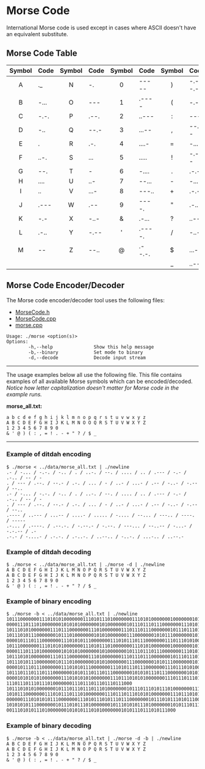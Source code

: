 # Morse Code

International Morse code is used except in cases where ASCII doesn't have an
equivalent substitute.

## Morse Code Table

| Symbol | Code    | Symbol | Code    | Symbol | Code    | Symbol | Code    |
| :----: | :------ | :----: | :------ | :----: | :------ | :----: | :------ |
| A      | ._      | N      | -.      | 0      | -----   | )      | -.--.-  |
| B      | -...    | O      | ---     | 1      | .----   | (      | -.--.   |
| C      | -.-.    | P      | .--.    | 2      | ..---   | :      | ---...  |
| D      | -..     | Q      | --.-    | 3      | ...--   | ,      | --..--  |
| E      | .       | R      | .-.     | 4      | ....-   | =      | -...-   |
| F      | ..-.    | S      | ...     | 5      | .....   | !      | -.-.--  |
| G      | --.     | T      | -       | 6      | -....   | .      | .-.-.-  |
| H      | ....    | U      | ..-     | 7      | --...   | -      | -....-  |
| I      | ..      | V      | ...-    | 8      | ---..   | +      | .-.-.   |
| J      | .---    | W      | .--     | 9      | ----.   | "      | .-..-.  |
| K      | -.-     | X      | -..-    | &      | .-...   | ?      | ..--..  |
| L      | .-..    | Y      | -.--    | '      | .----.  | /      | -..-.   |
| M      | --      | Z      | --..    | @      | .--.-.  | $      | ...-.-  |
|        |         |        |         |        |         | _      | ..--.-  |

## Morse Code Encoder/Decoder

The Morse code encoder/decoder tool uses the following files:
- [MorseCode.h](../src/MorseCode.h)
- [MorseCode.cpp](MorseCode.cpp)
- [morse.cpp](morse.cpp)

```
Usage: ./morse <option(s)>
Options:
        -h,--help               Show this help message
        -b,--binary             Set mode to binary
        -d,--decode             Decode input stream
```

---

The usage examples below all use the following file. This file contains examples
of all available Morse symbols which can be encoded/decoded. *Notice how letter
capitalization doesn't matter for Morse code in the example runs.*

**morse_all.txt:**
```
a b c d e f g h i j k l m n o p q r s t u v w x y z
A B C D E F G H I J K L M N O O Q R S T U V W X Y Z
1 2 3 4 5 6 7 8 9 0
& ' @ ) ( : , = ! . - + " ? / $ _
```

---

### Example of ditdah encoding

```
$ ./morse < ../data/morse_all.txt | ./newline
.- / -... / -.-. / -.. / . / ..-. / --. / .... / .. / .--- / -.- / .-.. / -- / -
. / --- / .--. / --.- / .-. / ... / - / ..- / ...- / .-- / -..- / -.-- / --..
.- / -... / -.-. / -.. / . / ..-. / --. / .... / .. / .--- / -.- / .-.. / -- / -
. / --- / .--. / --.- / .-. / ... / - / ..- / ...- / .-- / -..- / -.-- / --..
.---- / ..--- / ...-- / ....- / ..... / -.... / --... / ---.. / ----. / -----
.-... / .----. / .--.-. / -.--.- / -.--. / ---... / --..-- / -...- / -.-.-- / .-
.-.- / -....- / .-.-. / .-..-. / ..--.. / -..-. / ...-.. / ..--.-
```

### Example of ditdah decoding

```
$ ./morse < ../data/morse_all.txt | ./morse -d | ./newline
A B C D E F G H I J K L M N O P Q R S T U V W X Y Z
A B C D E F G H I J K L M N O P Q R S T U V W X Y Z
1 2 3 4 5 6 7 8 9 0
& ' @ ) ( : , = ! . - + " ? / $ _
```

### Example of binary encoding

```
$ ./morse -b < ../data/morse_all.txt | ./newline
10111000000011101010100000001110101110100000001110101000000010000000101011101000
00001110111010000000101010100000001010000000101110111011100000001110101110000000
10111010100000001110111000000011101000000011101110111000000010111011101000000011
10111010111000000010111010000000101010000000111000000010101110000000101010111000
000010111011100000001110101011100000001110101110111000000011101110101000
10111000000011101010100000001110101110100000001110101000000010000000101011101000
00001110111010000000101010100000001010000000101110111011100000001110101110000000
10111010100000001110111000000011101000000011101110111000000010111011101000000011
10111010111000000010111010000000101010000000111000000010101110000000101010111000
000010111011100000001110101011100000001110101110111000000011101110101000
10111011101110111000000010101110111011100000001010101110111000000010101010111000
00001010101010000000111010101010000000111011101010100000001110111011101010000000
1110111011101110100000001110111011101110111000
10111010101000000010111011101110111010000000101110111010111010000000111010111011
10101110000000111010111011101000000011101110111010101000000011101110101011101110
00000011101010101110000000111010111010111011100000001011101011101011100000001110
10101010111000000010111010111010000000101110101011101000000010101110111010100000
00111010101110100000001010101110101000000010101110111010111000
```

### Example of binary decoding
```
$ ./morse -b < ../data/morse_all.txt | ./morse -d -b | ./newline
A B C D E F G H I J K L M N O P Q R S T U V W X Y Z
A B C D E F G H I J K L M N O P Q R S T U V W X Y Z
1 2 3 4 5 6 7 8 9 0
& ' @ ) ( : , = ! . - + " ? / $ _
```
